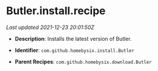 # Butler.install.recipe

_Last updated 2021-12-23 20:01:50Z_

- **Description**: Installs the latest version of Butler.

- **Identifier**: `com.github.homebysix.install.Butler`

- **Parent Recipes**: `com.github.homebysix.download.Butler`
